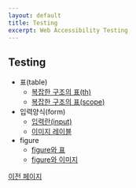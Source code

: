 ```yaml
---
layout: default
title: Testing
excerpt: Web Accessibility Testing
---
```


## Testing

* 표(table)
  * [복잡한 구조의 표(th)](./testing/table_thcell.html)
  * [복잡한 구조의 표(scope)](./testing/table_scope.html)
* 입력양식(form)
  * [입력란(input)](./testing/form_input.html)
  * [이미지 레이블](./testing/form_label.html)
* figure
  * [figure와 표](./testing/figure_table.html)
  * [figure와 이미지](./testing/figure_image.html)

[이전 페이지](./)